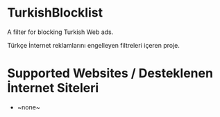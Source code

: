 # TurkishBlocklist
A filter for blocking Turkish Web ads.

Türkçe İnternet reklamlarını engelleyen filtreleri içeren proje.

# Supported Websites / Desteklenen İnternet Siteleri

- ~none~
